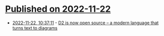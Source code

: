 # [Published on 2022-11-22](index.md)

* [2022-11-22, 10:37:11](https://news.ycombinator.com/item?id=33704254) - [D2 is now open source – a modern language that turns text to diagrams](https://github.com/terrastruct/d2)
